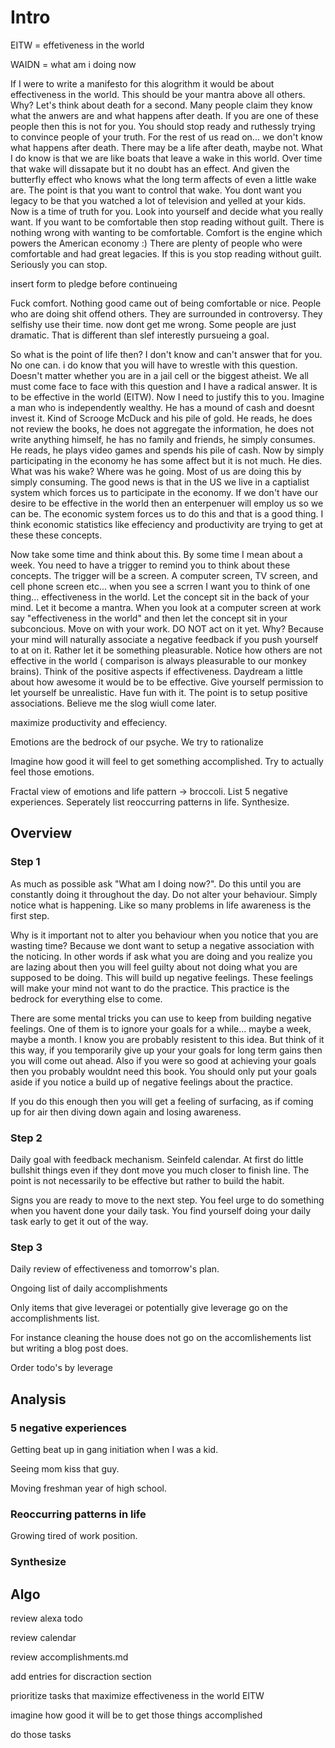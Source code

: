 # Intro

EITW = effetiveness in the world

WAIDN = what am i doing now

If I were to write a manifesto for this alogrithm it would be about effectiveness in the world. This should be your mantra above all others. Why? Let's think about death for a second. Many people claim they know what the anwers are and what happens after death. If you are one of these people then this is not for you. You should stop ready and ruthessly trying to convince people of your truth. For the rest of us read on... we don't know what happens after death. There may be a life after death, maybe not. What I do know is that we are like boats that leave a wake in this world. Over time that wake will dissapate but it no doubt has an effect. And given the butterfly effect who knows what the long term affects of even a little wake are. The point is that you want to control that wake. You dont want you legacy to be that you watched a lot of television and yelled at your kids. Now is a time of truth for you. Look into yourself and decide what you really want. If you want to be comfortable then stop reading without guilt. There is nothing wrong with wanting to be comfortable. Comfort is the engine which powers the American economy :) There are plenty of people who were comfortable and had great legacies. If this is you stop reading without guilt. Seriously you can stop. 

insert form to pledge before continueing

Fuck comfort. Nothing good came out of being comfortable or nice. People who are doing shit offend others. They are surrounded in controversy. They selfishy use their time. now dont get me wrong. Some people are just dramatic. That is different than slef interestly pursueing a goal. 

So what is the point of life then? I don't know and can't answer that for you. No one can. i do know that you will have to wrestle with this question. Doesn't matter whether you are in a jail cell or the biggest atheist. We all must come face to face with this question and I have a radical answer. It is to be effective in the world (EITW). Now I need to justify this to you. Imagine a man who is independently wealthy. He has a mound of cash and doesnt invest it. Kind of Scrooge McDuck and his pile of gold. He reads, he does not review the books, he does not aggregate the information, he does not write anything himself, he has no family and friends, he simply consumes. He reads, he plays video games and spends his pile of cash. Now by simply participating in the economy he has some affect but it is not much. He dies. What was his wake? Where was he going. Most of us are doing this by simply consuming. The good news is that in the US we live in a captialist system which forces us to participate in the economy. If we don't have our desire to be effective in the world then an enterpenuer will employ us so we can be. The economic system forces us to do this and that is a good thing. I think economic statistics like effeciency and productivity are trying to get at these these concepts.

Now take some time and think about this. By some time I mean about a week. You need to have a trigger to remind you to think about these concepts. The trigger will be a screen. A computer screen, TV screen, and cell phone screen etc... when you see a scrren I want you to think of one thing... effectiveness in the world. Let the concept sit in the back of your mind. Let it become a mantra. When you look at a computer screen at work say "effectiveness in the world" and then let the concept sit in your subconcious. Move on with your work. DO NOT act on it yet. Why? Because your mind will naturally associate a negative feedback if you push yourself to at on it. Rather let it be something pleasurable. Notice how others are not effective in the world ( comparison is always pleasurable to our monkey brains). Think of the positive aspects if effectiveness. Daydream a little about how awesome it would be to be effective. Give yourself permission to let yourself be unrealistic. Have fun with it. The point is to setup positive associations. Believe me the slog wiull come later.

maximize productivity and effeciency.

Emotions are the bedrock of our psyche. We try to rationalize

Imagine how good it will feel to get something accomplished. Try to actually feel those emotions. 

Fractal view of emotions and life pattern -> broccoli. List 5 negative experiences. Seperately list reoccurring patterns in life. Synthesize.

## Overview 
### Step 1

As much as possible ask "What am I doing now?". Do this until you are constantly doing it throughout the day. Do not alter your behaviour. Simply notice what is happening. Like so many problems in life awareness is the first step. 

Why is it important not to alter you behaviour when you notice that you are wasting time? Because we dont want to setup a negative association with the noticing. In other words if ask what you are doing and you realize you are lazing about then you will feel guilty about not doing what you are supposed to be doing. This will build up negative feelings. These feelings will make your mind not want to do the practice. This practice is the bedrock for everything else to come. 

There are some mental tricks you can use to keep from building negative feelings. One of them is to ignore your goals for a while... maybe a week, maybe a month. I know you are probably resistent to this idea. But think of it this way, if you temporarily give up your your goals for long term gains then you will come out ahead. Also if you were so good at achieving your goals then you probably wouldnt need this book. You should only put your goals aside if you notice a build up of negative feelings about the practice.   

If you do this enough then you will get a feeling of surfacing, as if coming up for air then diving down again and losing awareness.

### Step 2

Daily goal with feedback mechanism. Seinfeld calendar. At first do little bullshit things even if they dont move you much closer to finish line. The point is not necessarily to be effective but rather to build the habit. 

Signs you are ready to move to the next step. You feel urge to do something when you havent done your daily task. You find yourself doing your daily task early to get it out of the way. 

### Step 3 

Daily review of effectiveness and tomorrow's plan.  

Ongoing list of daily accomplishments

Only items that give leveragei or potentially give leverage go on the accomplishments list.

For instance cleaning the house does not go on the accomlishements list but writing a blog post does.

Order todo's by leverage

## Analysis
### 5 negative experiences 

Getting beat up in gang initiation when I was a kid.

Seeing mom kiss that guy.

Moving freshman year of high school.


### Reoccurring patterns in life 

Growing tired of work position.


### Synthesize
## Algo

review alexa todo

review calendar

review accomplishments.md

add entries for discraction section

prioritize tasks that maximize effectiveness in the world EITW

imagine how good it will be to get those things accomplished

do those tasks


